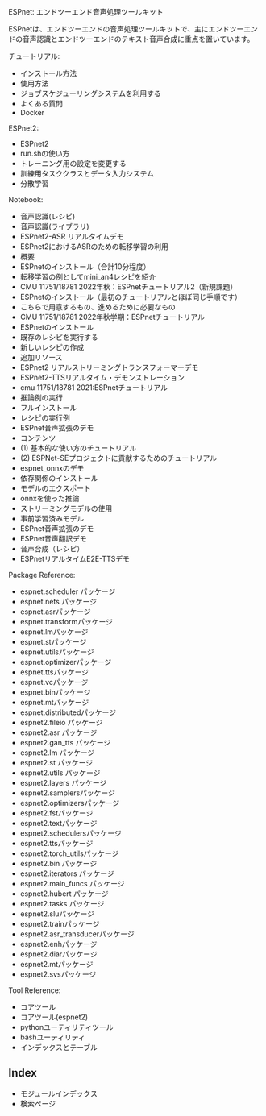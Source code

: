ESPnet: エンドツーエンド音声処理ツールキット

ESPnetは、エンドツーエンドの音声処理ツールキットで、主にエンドツーエンドの音声認識とエンドツーエンドのテキスト音声合成に重点を置いています。

チュートリアル:

- インストール方法
- 使用方法
- ジョブスケジューリングシステムを利用する
- よくある質問
- Docker

ESPnet2:

- ESPnet2
- run.shの使い方
- トレーニング用の設定を変更する
- 訓練用タスククラスとデータ入力システム
- 分散学習

Notebook:

- 音声認識(レシピ)
- 音声認識(ライブラリ)
- ESPnet2-ASR リアルタイムデモ
- ESPnet2におけるASRのための転移学習の利用
- 概要
- ESPnetのインストール（合計10分程度）
- 転移学習の例としてmini_an4レシピを紹介
- CMU 11751/18781 2022年秋：ESPnetチュートリアル2（新規課題）
- ESPnetのインストール（最初のチュートリアルとほぼ同じ手順です）
- こちらで用意するもの、進めるために必要なもの
- CMU 11751/18781 2022年秋学期：ESPnetチュートリアル
- ESPnetのインストール
- 既存のレシピを実行する
- 新しいレシピの作成
- 追加リソース
- ESPnet2 リアルストリーミングトランスフォーマーデモ
- ESPnet2-TTSリアルタイム・デモンストレーション
- cmu 11751/18781 2021:ESPnetチュートリアル
- 推論例の実行
- フルインストール
- レシピの実行例
- ESPnet音声拡張のデモ
- コンテンツ
- (1) 基本的な使い方のチュートリアル
- (2) ESPNet-SEプロジェクトに貢献するためのチュートリアル
- espnet_onnxのデモ
- 依存関係のインストール
- モデルのエクスポート
- onnxを使った推論
- ストリーミングモデルの使用
- 事前学習済みモデル
- ESPnet音声拡張のデモ
- ESPnet音声翻訳デモ
- 音声合成（レシピ）
- ESPnetリアルタイムE2E-TTSデモ

Package Reference:

- espnet.scheduler パッケージ
- espnet.nets パッケージ
- espnet.asrパッケージ
- espnet.transformパッケージ
- espnet.lmパッケージ
- espnet.stパッケージ
- espnet.utilsパッケージ
- espnet.optimizerパッケージ
- espnet.ttsパッケージ
- espnet.vcパッケージ
- espnet.binパッケージ
- espnet.mtパッケージ
- espnet.distributedパッケージ
- espnet2.fileio パッケージ
- espnet2.asr パッケージ
- espnet2.gan_tts パッケージ
- espnet2.lm パッケージ
- espnet2.st パッケージ
- espnet2.utils パッケージ
- espnet2.layers パッケージ
- espnet2.samplersパッケージ
- espnet2.optimizersパッケージ
- espnet2.fstパッケージ
- espnet2.textパッケージ
- espnet2.schedulersパッケージ
- espnet2.ttsパッケージ
- espnet2.torch_utilsパッケージ
- espnet2.bin パッケージ
- espnet2.iterators パッケージ
- espnet2.main_funcs パッケージ
- espnet2.hubert パッケージ
- espnet2.tasks パッケージ
- espnet2.sluパッケージ
- espnet2.trainパッケージ
- espnet2.asr_transducerパッケージ
- espnet2.enhパッケージ
- espnet2.diarパッケージ
- espnet2.mtパッケージ
- espnet2.svsパッケージ

Tool Reference:

- コアツール
- コアツール(espnet2)
- pythonユーティリティツール
- bashユーティリティ
- インデックスとテーブル

## Index

- モジュールインデックス
- 検索ページ